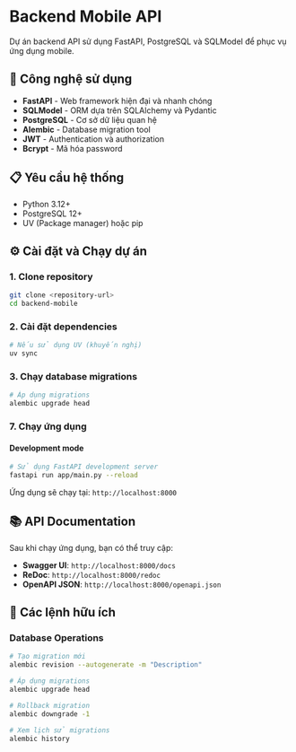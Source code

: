 # Backend Mobile API

Dự án backend API sử dụng FastAPI, PostgreSQL và SQLModel để phục vụ ứng dụng mobile.

## 🚀 Công nghệ sử dụng

- **FastAPI** - Web framework hiện đại và nhanh chóng
- **SQLModel** - ORM dựa trên SQLAlchemy và Pydantic
- **PostgreSQL** - Cơ sở dữ liệu quan hệ
- **Alembic** - Database migration tool
- **JWT** - Authentication và authorization
- **Bcrypt** - Mã hóa password

## 📋 Yêu cầu hệ thống

- Python 3.12+
- PostgreSQL 12+
- UV (Package manager) hoặc pip

## ⚙️ Cài đặt và Chạy dự án

### 1. Clone repository

```bash
git clone <repository-url>
cd backend-mobile
```

### 2. Cài đặt dependencies

```bash
# Nếu sử dụng UV (khuyến nghị)
uv sync
```

### 3. Chạy database migrations

```bash
# Áp dụng migrations
alembic upgrade head
```

### 7. Chạy ứng dụng

#### Development mode
```bash
# Sử dụng FastAPI development server
fastapi run app/main.py --reload
```
Ứng dụng sẽ chạy tại: `http://localhost:8000`

## 📚 API Documentation

Sau khi chạy ứng dụng, bạn có thể truy cập:

- **Swagger UI**: `http://localhost:8000/docs`
- **ReDoc**: `http://localhost:8000/redoc`
- **OpenAPI JSON**: `http://localhost:8000/openapi.json`

## 🔧 Các lệnh hữu ích

### Database Operations
```bash
# Tạo migration mới
alembic revision --autogenerate -m "Description"

# Áp dụng migrations
alembic upgrade head

# Rollback migration
alembic downgrade -1

# Xem lịch sử migrations
alembic history
```